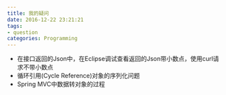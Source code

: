 ```yaml
---
title: 我的疑问
date: 2016-12-22 23:21:21
tags:
- question
categories: Programming
---
```



* 在接口返回的Json中，在Eclipse调试查看返回的Json带小数点，使用curl请求不带小数点
* 循环引用(Cycle Reference)对象的序列化问题
* Spring MVC中数据转对象的过程
